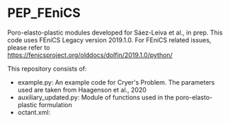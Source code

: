 # PEP_FEniCS
Poro-elasto-plastic modules developed for Sáez-Leiva et al., in prep. This code uses FEniCS Legacy version 2019.1.0. For FEniCS related issues, please refer to  
https://fenicsproject.org/olddocs/dolfin/2019.1.0/python/

This repository consists of:
  - example.py: An example code for Cryer's Problem. The parameters used are taken from Haagenson et al., 2020
  - auxiliary_updated.py: Module of functions used in the poro-elasto-plastic formulation
  - octant.xml: 
